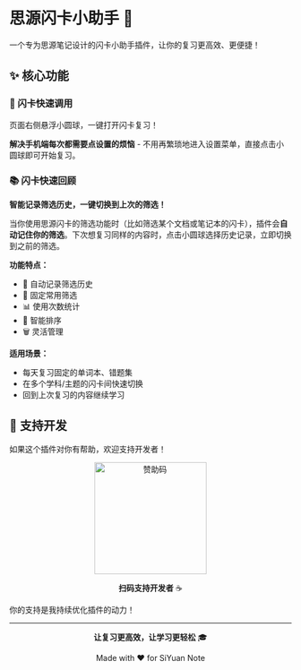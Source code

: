 # 思源闪卡小助手 🎯

一个专为思源笔记设计的闪卡小助手插件，让你的复习更高效、更便捷！

## ✨ 核心功能

### 🚀 闪卡快速调用

页面右侧悬浮小圆球，一键打开闪卡复习！

**解决手机端每次都需要点设置的烦恼** - 不用再繁琐地进入设置菜单，直接点击小圆球即可开始复习。

### 📚 闪卡快速回顾

**智能记录筛选历史，一键切换到上次的筛选！**

当你使用思源闪卡的筛选功能时（比如筛选某个文档或笔记本的闪卡），插件会**自动记住你的筛选**。下次想复习同样的内容时，点击小圆球选择历史记录，立即切换到之前的筛选。

**功能特点：**
- 🤖 自动记录筛选历史
- 📌 固定常用筛选
- 📊 使用次数统计
- 🎯 智能排序
- 🗑️ 灵活管理

**适用场景：**
- 每天复习固定的单词本、错题集
- 在多个学科/主题的闪卡间快速切换
- 回到上次复习的内容继续学习

## 💖 支持开发

如果这个插件对你有帮助，欢迎支持开发者！

<div align="center">
<img src="https://i0.hdslb.com/bfs/openplatform/3b4d37a5285096d3493d09ca88280d9acf90129e.png@1e_1c.webp" width="200" alt="赞助码"/>

**扫码支持开发者** ☕
</div>

你的支持是我持续优化插件的动力！

---

<div align="center">

**让复习更高效，让学习更轻松** 🎓

Made with ❤️ for SiYuan Note

</div>
